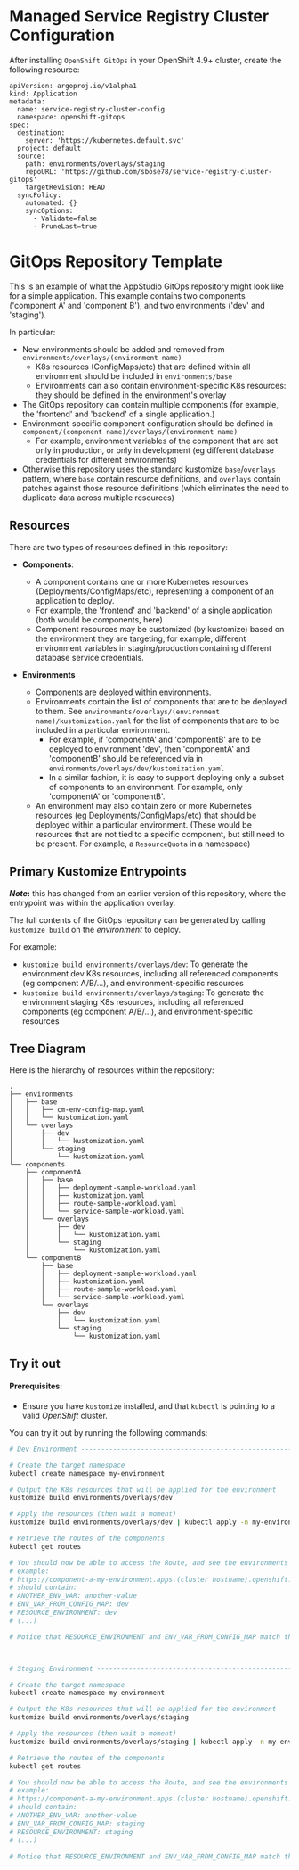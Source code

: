 # Managed Service Registry Cluster Configuration

After installing `OpenShift GitOps` in your OpenShift 4.9+ cluster, create the following resource:


```
apiVersion: argoproj.io/v1alpha1
kind: Application
metadata:
  name: service-registry-cluster-config
  namespace: openshift-gitops
spec:
  destination:
    server: 'https://kubernetes.default.svc'
  project: default
  source:
    path: environments/overlays/staging
    repoURL: 'https://github.com/sbose78/service-registry-cluster-gitops'
    targetRevision: HEAD
  syncPolicy:
    automated: {}
    syncOptions:
      - Validate=false
      - PruneLast=true
```


# GitOps Repository Template

This is an example of what the AppStudio GitOps repository might look like for a simple application. This example contains two components ('component A' and 'component B'), and two environments ('dev' and 'staging').

In particular:
- New environments should be added and removed from `environments/overlays/(environment name)`
    - K8s resources (ConfigMaps/etc) that are defined within all environment should be included in `environments/base`
    - Environments can also contain environment-specific K8s resources: they should be defined in the environment's overlay
- The GitOps repository can contain multiple components (for example, the 'frontend' and 'backend' of a single application.)
- Environment-specific component configuration should be defined in `component/(component name)/overlays/(environment name)`
    - For example, environment variables of the component that are set only in production, or only in development (eg different database credentials for different environments)
- Otherwise this repository uses the standard kustomize `base`/`overlays` pattern, where `base` contain resource definitions, and `overlays` contain patches against those resource definitions (which eliminates the need to duplicate data across multiple resources)

## Resources

There are two types of resources defined in this repository:
- **Components**: 
    - A component contains one or more Kubernetes resources (Deployments/ConfigMaps/etc), representing a component of an application to deploy.
    - For example, the 'frontend' and 'backend' of a single application (both would be components, here)
    - Component resources may be customized (by kustomize) based on the environment they are targeting, for example, different environment variables in staging/production containing different database service credentials.

- **Environments**
    - Components are deployed within environments.
    - Environments contain the list of components that are to be deployed to them. See `environments/overlays/(environment name)/kustomization.yaml` for the list of components that are to be included in a particular environment.
        - For example, if 'componentA' and 'componentB' are to be deployed to environment 'dev', then 'componentA' and 'componentB' should be referenced via in `environments/overlays/dev/kustomization.yaml`
        - In a similar fashion, it is easy to support deploying only a subset of components to an environment. For example, only 'componentA' or 'componentB'.
    - An environment may also contain zero or more Kubernetes resources (eg Deployments/ConfigMaps/etc) that should be deployed within a particular environment. (These would be resources that are not tied to a specific component, but still need to be present. For example, a `ResourceQuota` in a namespace)


## Primary Kustomize Entrypoints


**_Note_:** this has changed from an earlier version of this repository, where the entrypoint was within the application overlay.

The full contents of the GitOps repository can be generated by calling `kustomize build` on the _environment_ to deploy.

For example:
- `kustomize build environments/overlays/dev`: To generate the environment dev K8s resources, including all referenced components (eg component A/B/...), and environment-specific resources
- `kustomize build environments/overlays/staging`: To generate the environment staging K8s resources, including all referenced components (eg component A/B/...), and environment-specific resources


## Tree Diagram

Here is the hierarchy of resources within the repository:

```
.
├── environments
│   ├── base
│   │   ├── cm-env-config-map.yaml
│   │   └── kustomization.yaml
│   └── overlays
│       ├── dev
│       │   └── kustomization.yaml
│       └── staging
│           └── kustomization.yaml
└── components
    ├── componentA
    │   ├── base
    │   │   ├── deployment-sample-workload.yaml
    │   │   ├── kustomization.yaml
    │   │   ├── route-sample-workload.yaml
    │   │   └── service-sample-workload.yaml
    │   └── overlays
    │       ├── dev
    │       │   └── kustomization.yaml
    │       └── staging
    │           └── kustomization.yaml
    └── componentB
        ├── base
        │   ├── deployment-sample-workload.yaml
        │   ├── kustomization.yaml
        │   ├── route-sample-workload.yaml
        │   └── service-sample-workload.yaml
        └── overlays
            ├── dev
            │   └── kustomization.yaml
            └── staging
                └── kustomization.yaml
```



## Try it out

#### Prerequisites:
- Ensure you have `kustomize` installed, and that `kubectl` is pointing to a valid *OpenShift* cluster.

You can try it out by running the following commands:
```bash
# Dev Environment -------------------------------------------------------------

# Create the target namespace
kubectl create namespace my-environment

# Output the K8s resources that will be applied for the environment
kustomize build environments/overlays/dev

# Apply the resources (then wait a moment)
kustomize build environments/overlays/dev | kubectl apply -n my-environment -f -

# Retrieve the routes of the components
kubectl get routes

# You should now be able to access the Route, and see the environments variables output by that Route:
# example:
# https://component-a-my-environment.apps.(cluster hostname).openshift.com/env
# should contain:
# ANOTHER_ENV_VAR: another-value
# ENV_VAR_FROM_CONFIG_MAP: dev
# RESOURCE_ENVIRONMENT: dev
# (...)

# Notice that RESOURCE_ENVIRONMENT and ENV_VAR_FROM_CONFIG_MAP match the environment name, 'dev'.



# Staging Environment ---------------------------------------------------------

# Create the target namespace
kubectl create namespace my-environment

# Output the K8s resources that will be applied for the environment
kustomize build environments/overlays/staging

# Apply the resources (then wait a moment)
kustomize build environments/overlays/staging | kubectl apply -n my-environment -f -

# Retrieve the routes of the components
kubectl get routes

# You should now be able to access the Route, and see the environments variables output by that Route:
# example:
# https://component-a-my-environment.apps.(cluster hostname).openshift.com/env
# should contain:
# ANOTHER_ENV_VAR: another-value
# ENV_VAR_FROM_CONFIG_MAP: staging
# RESOURCE_ENVIRONMENT: staging
# (...)

# Notice that RESOURCE_ENVIRONMENT and ENV_VAR_FROM_CONFIG_MAP match the environment name, 'staging'.
```

